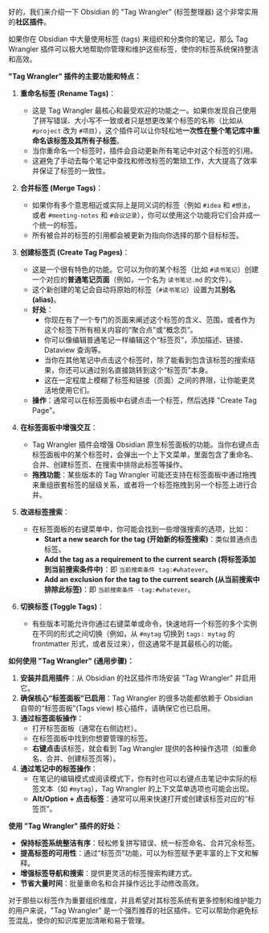 好的，我们来介绍一下 Obsidian 的 "Tag Wrangler" (标签整理器) 这个非常实用的**社区插件**。

如果你在 Obsidian 中大量使用标签 (tags) 来组织和分类你的笔记，那么 Tag Wrangler 插件可以极大地帮助你管理和维护这些标签，使你的标签系统保持整洁和高效。

**"Tag Wrangler" 插件的主要功能和特点：**

1. **重命名标签 (Rename Tags)**：
    
    - 这是 Tag Wrangler 最核心和最受欢迎的功能之一。如果你发现自己使用了拼写错误、大小写不一致或者只是想更改某个标签的名称（比如从 `#project` 改为 `#项目`），这个插件可以让你轻松地**一次性在整个笔记库中重命名该标签及其所有子标签**。
    - 当你重命名一个标签时，插件会自动更新所有笔记中对这个标签的引用。
    - 这避免了手动去每个笔记中查找和修改标签的繁琐工作，大大提高了效率并保证了标签的一致性。
2. **合并标签 (Merge Tags)**：
    
    - 如果你有多个意思相近或实际上是同义词的标签（例如 `#idea` 和 `#想法`，或者 `#meeting-notes` 和 `#会议记录`），你可以使用这个功能将它们合并成一个统一的标签。
    - 所有被合并的标签的引用都会被更新为指向你选择的那个目标标签。
3. **创建标签页 (Create Tag Pages)**：
    
    - 这是一个很有特色的功能。它可以为你的某个标签（比如 `#读书笔记`）创建一个对应的**普通笔记页面**（例如，一个名为 `读书笔记.md` 的文件）。
    - 这个新创建的笔记会自动将原始的标签（`#读书笔记`）设置为其**别名 (alias)**。
    - **好处**：
        - 你现在有了一个专门的页面来阐述这个标签的含义、范围，或者作为这个标签下所有相关内容的“聚合点”或“概念页”。
        - 你可以像编辑普通笔记一样编辑这个“标签页”，添加描述、链接、Dataview 查询等。
        - 当你在其他笔记中点击这个标签时，除了能看到包含该标签的搜索结果，你还可以通过别名直接跳转到这个“标签页”本身。
        - 这在一定程度上模糊了标签和链接（页面）之间的界限，让你能更灵活地使用它们。
    - **操作**：通常可以在标签面板中右键点击一个标签，然后选择 "Create Tag Page"。
4. **在标签面板中增强交互**：
    
    - Tag Wrangler 插件会增强 Obsidian 原生标签面板的功能。当你右键点击标签面板中的某个标签时，会弹出一个上下文菜单，里面包含了重命名、合并、创建标签页、在搜索中排除此标签等操作。
    - **拖拽功能**：某些版本的 Tag Wrangler 可能还支持在标签面板中通过拖拽来重组嵌套标签的层级关系，或者将一个标签拖拽到另一个标签上进行合并。
5. **改进标签搜索**：
    
    - 在标签面板的右键菜单中，你可能会找到一些增强搜索的选项，比如：
        - **Start a new search for the tag (开始新的标签搜索)**：类似普通点击标签。
        - **Add the tag as a requirement to the current search (将标签添加到当前搜索条件中)**：即 `当前搜索条件 tag:#whatever`。
        - **Add an exclusion for the tag to the current search (从当前搜索中排除此标签)**：即 `当前搜索条件 -tag:#whatever`。
6. **切换标签 (Toggle Tags)**：
    
    - 有些版本可能允许你通过右键菜单或命令，快速地将一个标签的多个实例在不同的形式之间切换（例如，从 `#mytag` 切换到 `tags: mytag` 的 frontmatter 形式，或者反过来），但这通常不是其最核心的功能。

**如何使用 "Tag Wrangler" (通用步骤)：**

1. **安装并启用插件**：从 Obsidian 的社区插件市场安装 "Tag Wrangler" 并启用它。
2. **确保核心“标签面板”已启用**：Tag Wrangler 的很多功能都依赖于 Obsidian 自带的“标签面板”(Tags view) 核心插件，请确保它也已启用。
3. **通过标签面板操作**：
    - 打开标签面板（通常在右侧边栏）。
    - 在标签面板中找到你想要管理的标签。
    - **右键点击**该标签，就会看到 Tag Wrangler 提供的各种操作选项（如重命名、合并、创建标签页等）。
4. **通过笔记中的标签操作**：
    - 在笔记的编辑模式或阅读模式下，你有时也可以右键点击笔记中实际的标签文本（如 `#mytag`），Tag Wrangler 的上下文菜单选项也可能会出现。
    - **Alt/Option + 点击标签**：通常可以用来快速打开或创建该标签对应的“标签页”。

**使用 "Tag Wrangler" 插件的好处：**

- **保持标签系统整洁有序**：轻松修复拼写错误、统一标签命名、合并冗余标签。
- **提高标签的可用性**：通过“标签页”功能，可以为标签赋予更丰富的上下文和解释。
- **增强标签导航和搜索**：提供更灵活的标签搜索构建方式。
- **节省大量时间**：批量重命名和合并操作远比手动修改高效。

对于那些以标签作为重要组织维度，并且希望对其标签系统有更多控制和维护能力的用户来说，"Tag Wrangler" 是一个强烈推荐的社区插件。它可以帮助你避免标签混乱，使你的知识库更加清晰和易于管理。
